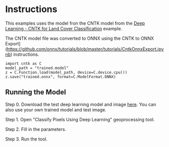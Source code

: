 # Instructions
This examples uses the model fron the CNTK model from the [Deep Learning - CNTK for Land Cover Classification](https://www.arcgis.com/home/item.html?id=e8bc272d1ce2456fa4b87c9af749a57f) example.

The CNTK model file was converted to ONNX using the CNTK to ONNX Export](https://github.com/onnx/tutorials/blob/master/tutorials/CntkOnnxExport.ipynb) instructions. 

``` 
import cntk as C
model_path = "trained.model"
z = C.Function.load(model_path, device=C.device.cpu())
z.save("trained.onnx", format=C.ModelFormat.ONNX)
```

## Running the Model

Step 0. Download the test deep learning model and image [here](https://www.arcgis.com/home/item.html?id=e8bc272d1ce2456fa4b87c9af749a57f). You can also use your own trained model and test image.

Step 1. Open "Classify Pixels Using Deep Learning" geoprocessing tool.

Step 2. Fill in the parameters.

Step 3. Run the tool.
